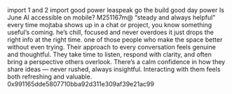 import 1 and 2
import good power
leaspeak go the build
good day power
Is June AI accessible on mobile?
M251167m@
“steady and always helpful”
every time mojtaba shows up in a chat or project, you know something useful’s coming. he’s chill, focused and never overdoes it just drops the right info at the right time. one of those people who make the space better without even trying.
Their approach to every conversation feels genuine and thoughtful. They take time to listen, respond with clarity, and often bring a perspective others overlook. There’s a calm confidence in how they share ideas — never rushed, always insightful. Interacting with them feels both refreshing and valuable.
0x991165dde5807710bba92d311e309af39e21ac99
